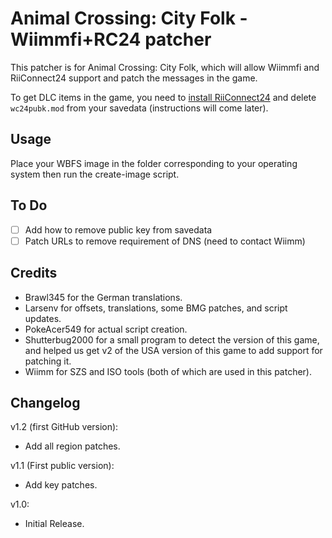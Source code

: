 # Animal Crossing: City Folk - Wiimmfi+RC24 patcher

This patcher is for Animal Crossing: City Folk, which will allow Wiimmfi and RiiConnect24 support and patch the messages in the game.

To get DLC items in the game, you need to <a href="https://riiconnect24.net/">install RiiConnect24</a> and delete `wc24pubk.mod` from your savedata (instructions will come later).

## Usage
Place your WBFS image in the folder corresponding to your operating system then run the create-image script.

## To Do
- [ ] Add how to remove public key from savedata
- [ ] Patch URLs to remove requirement of DNS (need to contact Wiimm)

## Credits
- Brawl345 for the German translations.
- Larsenv for offsets, translations, some BMG patches, and script updates.
- PokeAcer549 for actual script creation.
- Shutterbug2000 for a small program to detect the version of this game, and helped us get v2 of the USA version of this game to add support for patching it.
- Wiimm for SZS and ISO tools (both of which are used in this patcher).

## Changelog
v1.2 (first GitHub version):
- Add all region patches.

v1.1 (First public version):
- Add key patches.

v1.0:
- Initial Release.
